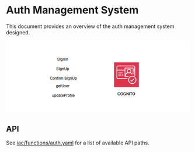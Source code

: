 # Auth Management System

This document provides an overview of the auth management system designed.

<p align="center">
    <img alt="Orders architecture diagram" src="images/auth.png"/>
</p>

<!-- ## Monitoring and KPIs

On the business level, the main key performance indicators (KPIs) are the number of order created. The service should also track the number of orders fulfilled and failed. However, these metrics are the result of actions from other services.

From an operational point of view, the latency or errors from the CreateUpdate Lambda function are directly visible to end-users, and therefore should be measured closely. For this purpose, there is an alarm that is breached if the latency exceeds 1 second at p99, meaning that more than 1% of all requests take more than 1 second to complete.

The number of errors from all components and latency for the GetOrder (internal API call) is also tracked as a secondary operational metric.

<p align="center">
    <img alt="Orders monitoring dashboard" src="images/monitoring.png"/>
</p> -->

## API

See [iac/functions/auth.yaml](../../iac/functions/auth.yml) for a list of available API paths.